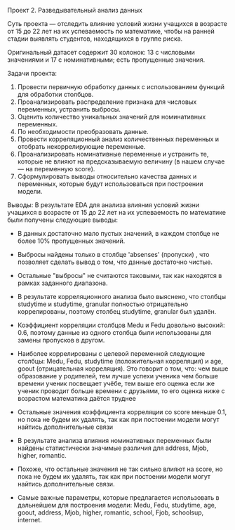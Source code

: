 Проект 2. Разведывательный анализ данных

Суть проекта — отследить влияние условий жизни учащихся в возрасте от 15 до 22 лет на их успеваемость по математике, чтобы на ранней стадии выявлять студентов, находящихся в группе риска.

Оригинальный датасет содержит 30 колонок: 13 с числовыми значениями и 17 с номинативными; есть пропущенные значения.

Задачи проекта:
1. Провести первичную обработку данных с использованием функций для обработки столбцов.
2. Проанализировать распределение признака для числовых переменных, устранить выбросы.
3. Оценить количество уникальных значений для номинативных переменных.
4. По необходимости преобразовать данные.
5. Провести корреляционный анализ количественных переменных и отобрать некоррелирующие переменные.
6. Проанализировать номинативные переменные и устранить те, которые не влияют на предсказываемую величину (в нашем случае — на переменную score).
7. Сформулировать выводы относительно качества данных и переменных, которые будут использоваться при построении модели.

Выводы:
В результате EDA для анализа влияния условий жизни учащихся в возрасте от 15 до 22 лет на их успеваемость по математике были получены следующие выводы:

- В данных достаточно мало пустых значений, в каждом столбце не более 10% пропущенных значений.
- Выбросы найдены только в столбце 'absenses' (пропуски) , что позволяет сделать вывод о том, что данные достаточно чистые.
- Остальные "выбросы" не считаются таковыми, так как находятся в рамках заданного диапазона.
- В результате корреляционного анализа было выяснено, что столбцы studytime и studytime, granular полностью отрицательно коррелированы, поэтому столбец studytime, granular был удалён.
- Коэффициент корреляции столбцов Medu и Fedu довольно высокий: 0.6, поэтому данные из одного столбца были использованы для замены пропусков в другом.
- Наиболее коррелированы с целевой переменной следующие столбцы: Medu, Fedu, studytime (положительная корреляция) и age, goout (отрицательная корреляция). 
    Это говорит о том, что:
    чем выше образование у родителей, тем лучше успехи ученика
    чем больше времени ученик посвещает учёбе, тем выше его оценка
    если же ученик проводит больше времени с друзьями, то его оценка ниже
    с возрастом математика даётся труднее
- Остальные значения коэффициента корреляции со score меньше 0.1, но пока не будем их удалять, так как при постоении модели могут найтись дополнительные связи
- В результате анализа влияния номинативных переменных были найдены статистически значимые различия для address, Mjob, higher, romantic.
- Похоже, что остальные значения не так сильно влияют на score, но пока не будем их удалять, так как при постоении модели могут найтись дополнительные связи.

- Самые важные параметры, которые предлагается использовать в дальнейшем для построения модели: Medu, Fedu, studytime, age, goout, address, Mjob, higher, romantic, school, Fjob, schoolsup, internet.